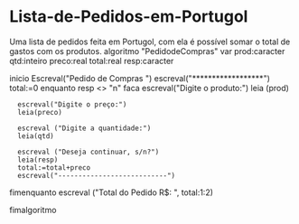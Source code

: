 # Lista-de-Pedidos-em-Portugol
Uma lista de pedidos feita em Portugol, com ela é possível somar o total de gastos com os produtos. 
algoritmo "PedidodeCompras"
var
   prod:caracter
   qtd:inteiro
   preco:real
   total:real
   resp:caracter


inicio
  Escreval("Pedido de Compras ")
  escreval("******************")
   total:=0
   enquanto resp <> "n" faca
      escreval("Digite o produto:")
      leia (prod)

      escreval("Digite o preço:")
      leia(preco)

      escreval ("Digite a quantidade:")
      leia(qtd)

      escreval ("Deseja continuar, s/n?")
      leia(resp)
      total:=total+preco
      escreval("---------------------------")

   fimenquanto
   escreval ("Total do Pedido  R$: ", total:1:2)


fimalgoritmo
